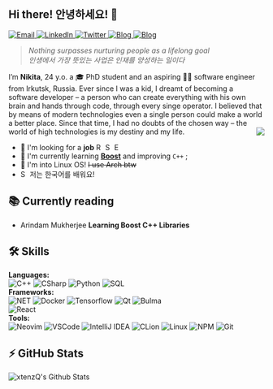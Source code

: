 ## Hi there! 안녕하세요! 👋

<a target="_blank" href="mailto:me@rusetskii.dev" target="_blank">
  <img alt="Email" src="https://img.shields.io/badge/me@rusetskii.dev-0078D4.svg?&style=flat-square&logo=Microsoft-Outlook&logoColor=white" />
</a>
<a target="_blank" href="https://www.linkedin.com/in/xtenzq/" target="_blank">
    <img alt="LinkedIn" src="https://img.shields.io/badge/Nikita%20Rusetskii-0077B5.svg?&style=flat-square&logo=linkedin&logoColor=white" />
</a>
<a target="_blank" href="https://twitter.com/xtenzQ" target="_blank">
    <img alt="Twitter" src="https://img.shields.io/badge/@xtenzQ-1DA1F2.svg?&style=flat-square&logo=twitter&logoColor=white" />
</a>
<a target="_blank" href="https://rusetskii.dev" target="_blank">
    <img alt="Blog" src="https://img.shields.io/badge/Website-4285F4.svg?&style=flat-square&logo=google-chrome&logoColor=white" />
</a>
<a target="_blank" href="https://blog.rusetskii.dev" target="_blank">
    <img alt="Blog" src="https://img.shields.io/badge/Blog-FD8308.svg?&style=flat-square&logo=micro.blog&logoColor=white" />
</a>


> *Nothing surpasses nurturing people as a lifelong goal<br>
> 인생에서 가장 뜻있는 사업은 인재를 양성하는 일이다*

I’m **Nikita**, 24 y.o. a 🎓 PhD student and an aspiring 👨‍💻 software engineer from Irkutsk, Russia. Ever since I was a kid, I dreamt of becoming a software developer – a person who can create everything with his own brain and hands through code, through every singe operator. I believed that by means of modern technologies even a single person could make a world a better place. Since that time, I had no doubts of the chosen way – the world of high technologies is my destiny and my life.
<img align="right" src="https://github.com/xtenzQ/xtenzQ/blob/master/readme.png" />
* 🔭 I'm looking for a **job** <img title="Russia" alt="Russia" src="https://image.flaticon.com/icons/svg/323/323300.svg" width="14"/> <img title="South Korea" alt="South Korea" src="https://image.flaticon.com/icons/svg/197/197582.svg" width="14"/> <img title="Europe" alt="Europe" src="https://image.flaticon.com/icons/svg/323/323344.svg" width="14"/>
* 🌱 I'm currently learning **[Boost](https://www.boost.org/)** and improving `C++` ;
* 🐧 I'm into Linux OS! ~~I use Arch btw~~
*  <img title="South Korea" alt="South Korea" src="https://image.flaticon.com/icons/svg/197/197582.svg" width="14"/> 저는 한국어를 배워요!

## 📚 Currently reading
<ul>
  <li>Arindam Mukherjee <b>Learning Boost C++ Libraries</b> <a target="_blank" href="https://www.packtpub.com/product/learning-boost-c-libraries/9781783551217"><img src="https://image.flaticon.com/icons/svg/25/25284.svg" width="14" /></a></li>
</ul>

## 🛠 Skills

<p><b>Languages:</b><br>
  <img alt="C++" src="https://img.shields.io/badge/-C/C++-00599C?style=flat-square&logo=c%2B%2B&logoColor=white" /> 
  <img alt="CSharp" src="https://img.shields.io/badge/-C%23-239120?style=flat-square&logo=c-sharp&logoColor=white" />
  <img alt="Python" src="https://img.shields.io/badge/-Python-3776AB?style=flat-square&logo=python&logoColor=white" />  
  <img alt="SQL" src="https://img.shields.io/badge/-SQL-4479A1?style=flat-square&logo=mysql&logoColor=black&textColor=black" /><br>
<b>Frameworks:</b><br>
  <img alt="NET" src="https://img.shields.io/badge/-.NET-5C2D91?style=flat-square&logo=%2ENET&logoColor=white" /> 
  <img alt="Docker" src="https://img.shields.io/badge/-Docker-2496ED?style=flat-square&logo=docker&logoColor=white" />
  <img alt="Tensorflow" src="https://img.shields.io/badge/-Tensorflow-FF6F00?style=flat-square&logo=tensorflow&logoColor=white" />
  <img alt="Qt" src="https://img.shields.io/badge/-Qt-41CD52?style=flat-square&logo=Qt&logoColor=white" />
  <img alt="Bulma" src="https://img.shields.io/badge/-Bulma-00D1B2?style=flat-square&logo=bulma&logoColor=white" /><br>
  <img alt="React" src="https://img.shields.io/badge/-React-61DAFB?style=flat-square&logo=react&logoColor=white&textColor=white" /><br>
<b>Tools:</b><br>
  <img alt="Neovim" src="https://img.shields.io/badge/-Neovim-57A143?style=flat-square&logo=Neovim&logoColor=white" />
  <img alt="VSCode" src="https://img.shields.io/badge/-VS%20Code-007ACC?style=flat-square&logo=visual-studio-code&logoColor=white" />
  <img alt="IntelliJ IDEA" src="https://img.shields.io/badge/-IntelliJ%20IDEA-5e2495?style=flat-square&logo=jetbrains&logoColor=white" />
  <img alt="CLion" src="https://img.shields.io/badge/-CLion-18d68c?style=flat-square&logo=jetbrains&logoColor=white" />
  <img alt="Linux" src="https://img.shields.io/badge/-Manjaro-35BF5C?style=flat-square&logo=manjaro&logoColor=white" />
  <img alt="NPM" src="https://img.shields.io/badge/-npm-CB3837?style=flat-square&logo=npm&logoColor=white" />  
  <img alt="Git" src="https://img.shields.io/badge/-git-F05032?style=flat-square&logo=git&logoColor=white" />
</p>

## ⚡ GitHub Stats
<img align="left" alt="xtenzQ's Github Stats" src="https://github-readme-stats.codestackr.vercel.app/api?username=xtenzQ&show_icons=true&hide_border=true" />

<!--
**xtenzQ/xtenzQ** is a ✨ _special_ ✨ repository because its `README.md` (this file) appears on your GitHub profile.

Here are some ideas to get you started:

*  I’m currently working on ...
* 🌱 I’m currently learning ...
* 👯 I’m looking to collaborate on ...
* 🤔 I’m looking for help with ...
* 💬 Ask me about ...
* 📫 How to reach me: ...
* 😄 Pronouns: ...
* ⚡ Fun fact: ...

-->
